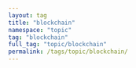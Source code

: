 ```yaml
---
layout: tag
title: "blockchain"
namespace: "topic"
tag: "blockchain"
full_tag: "topic/blockchain"
permalink: /tags/topic/blockchain/
---
```

